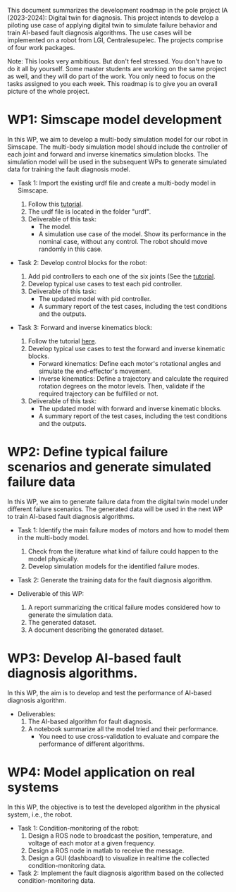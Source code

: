 This document summarizes the development roadmap in the pole project IA (2023-2024): Digital twin for diagnosis. This project intends to develop a piloting use case of applying digital twin to simulate failure behavior and train AI-based fault diagnosis algorithms. The use cases will be implemented on a robot from LGI, Centralesupelec. The projects comprise of four work packages.

Note: This looks very ambitious. But don't feel stressed. You don't have to do it all by yourself. Some master students are working on the same project as well, and they will do part of the work. You only need to focus on the tasks assigned to you each week. This roadmap is to give you an overall picture of the whole project.

# WP1: Simscape model development

In this WP, we aim to develop a multi-body simulation model for our robot in Simscape. The multi-body simulation model should include the controller of each joint and forward and inverse kinematics simulation blocks. The simulation model will be used in the subsequent WPs to generate simulated data for training the fault diagnosis model.

- Task 1: Import the existing urdf file and create a multi-body model in Simscape.
  1. Follow this [tutorial](https://fr.mathworks.com/help/sm/ug/urdf-import.html#bvmwhdm-1).
  2. The urdf file is located in the folder "urdf".
  3. Deliverable of this task:
     - The model.
     - A simulation use case of the model. Show its performance in the nominal case, without any control. The robot should move randomly in this case.

- Task 2: Develop control blocks for the robot:
  1. Add pid controllers to each one of the six joints (See the [tutorial](https://www.youtube.com/watch?v=pDiwAA1cnb0!).
  2. Develop typical use cases to test each pid controller.
  3. Deliverable of this task:
     - The updated model with pid controller.
     - A summary report of the test cases, including the test conditions and the outputs.

- Task 3: Forward and inverse kinematics block:
  1. Follow the tutorial [here](https://fr.mathworks.com/help/sm/ref/simscape.multibody.kinematicssolver.html).
  2. Develop typical use cases to test the forward and inverse kinematic blocks.
     - Forward kinematics: Define each motor's rotational angles and simulate the end-effector's movement.
     - Inverse kinematics: Define a trajectory and calculate the required rotation degrees on the motor levels. Then, validate if the required trajectory can be fulfilled or not.
  4. Deliverable of this task:
     - The updated model with forward and inverse kinematic blocks.
     - A summary report of the test cases, including the test conditions and the outputs.

# WP2: Define typical failure scenarios and generate simulated failure data

In this WP, we aim to generate failure data from the digital twin model under different failure scenarios. The generated data will be used in the next WP to train AI-based fault diagnosis algorithms.

- Task 1: Identify the main failure modes of motors and how to model them in the multi-body model.
  1. Check from the literature what kind of failure could happen to the model physically.
  2. Develop simulation models for the identified failure modes.
     
- Task 2: Generate the training data for the fault diagnosis algorithm.

- Deliverable of this WP:
  1. A report summarizing the critical failure modes considered how to generate the simulation data.
  2. The generated dataset.
  3. A document describing the generated dataset.

# WP3: Develop AI-based fault diagnosis algorithms.

In this WP, the aim is to develop and test the performance of AI-based diagnosis algorithm.

- Deliverables:
  1. The AI-based algorithm for fault diagnosis.
  2. A notebook summarize all the model tried and their performance.
     - You need to use cross-validation to evaluate and compare the performance of different algorithms.
    
# WP4: Model application on real systems

In this WP, the objective is to test the developed algorithm in the physical system, i.e., the robot.

- Task 1: Condition-monitoring of the robot:
  1. Design a ROS node to broadcast the position, temperature, and voltage of each motor at a given frequency.
  2. Design a ROS node in matlab to receive the message.
  3. Design a GUI (dashboard) to visualize in realtime the collected condition-monitoring data.
- Task 2: Implement the fault diagnosis algorithm based on the collected condition-monitoring data.





  
